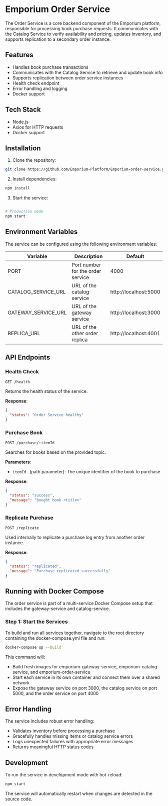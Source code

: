 # Emporium Order Service

The Order Service is a core backend component of the Emporium platform, responsible for processing book purchase requests. It communicates with the Catalog Service to verify availability and pricing, updates inventory, and supports replication to a secondary order instance.
## Features

- Handles book purchase transactions
- Communicates with the Catalog Service to retrieve and update book info
- Supports replication between order service instances
- Health check endpoint
- Error handling and logging
- Docker support

## Tech Stack

- Node.js
- Axios for HTTP requests
- Docker support

## Installation

1. Clone the repository:

```bash
git clone https://github.com/Emporium-Platform/Emporium-order-service.git
```

2. Install dependencies:
```bash
npm install
```

3. Start the service:
```bash

# Production mode
npm start
```

## Environment Variables

The service can be configured using the following environment variables:

| Variable | Description | Default |
|----------|-------------|---------|
| PORT | Port number for the order service | 4000 |
| CATALOG_SERVICE_URL | URL of the catalog service | http://localhost:5000 |
| GATEWAY_SERVICE_URL | URL of the gateway service | http://localhost:3000 |
| REPLICA_URL | URL of the other order replica | http://localhost:4001 |


## API Endpoints

### Health Check
```
GET /health
```
Returns the health status of the service.

**Response**:
```json
{
  "status": "Order Service healthy"
}

```

### Purchase Book
```
POST /purchase/:itemId
```
Searches for books based on the provided topic.

**Parameters**:
- `itemId ` (path parameter):  The unique identifier of the book to purchase

**Response**: 
```json
{
  "status": "success",
  "message": "bought book <title>"
}
```
### Replicate Purchase
```
POST /replicate
```
Used internally to replicate a purchase log entry from another order instance.

**Response**:
```json
{
  "status": "replicated",
  "message": "Purchase replicated successfully"
}


```



## Running with Docker Compose

The order service is part of a multi-service Docker Compose setup that includes the gateway-service and catalog-service.

### Step 1: Start the Services
To build and run all services together, navigate to the root directory containing the docker-compose.yml file and run:

```bash
docker-compose up --build
```

This command will:
- Build fresh images for emporium-gateway-service, emporium-catalog-service, and emporium-order-service
- Start each service in its own container and connect them over a shared network
- Expose the gateway service on port 3000, the catalog service on port 5000, and the order service on port 4000

## Error Handling

The service includes robust error handling:

- Validates inventory before processing a purchase
- Gracefully handles missing items or catalog service errors
- Logs unexpected failures with appropriate error messages
- Returns meaningful HTTP status codes


## Development

To run the service in development mode with hot-reload:
```bash
npm start
```

The service will automatically restart when changes are detected in the source code.
